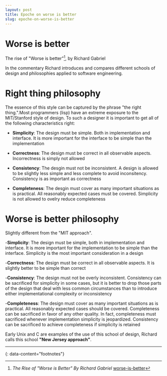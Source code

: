 ```yaml
---
layout: post
title: Epoche on worse is better
slug: epoche-on-worse-is-better
---
```


# Worse is better

The rise of "Worse is better"[^1], by Richard Gabriel

In the commentary Richard introduces and compares different schools of design and philosophies applied to software engineering.

# Right thing philosophy

The essence of this style can be captured by the phrase "the right thing.".Most programmers (lisp) have an extreme exposure to the MIT/Stanford style of design. To such a designer it is important to get all of the following characteristics right:

- **Simplicity**: The design must be simple. Both in implementation and interface. It is more important for the interface to be simple than the implementation

- **Correctness**: The design must be correct in all observable aspects. Incorrectness is simply not allowed

- **Consistency**: The desgin must not be inconsistent. A design is allowed to be slightly less simple and less complete to avoid inconsitency. Consistency is as important as correctness

- **Completeness**: The desgin must cover as many important situations as is practical. All reasonably expected cases must be covered. Simplicity is not allowed to ovelry reduce completeness

# Worse is better philosophy

Slightly different from the "MIT approach".

-**Simplicity**: The design must be simple, both in implementation and interface. It is more important for the implementation to be simple than the interface. Simplicity is the most important consideration in a design

-**Correctness**: The design must be correct in all observable aspects. It is slightly better to be simple than correct 

-**Consistency**: The design must not be overly inconsistent. Consistency can be sacrificed for simplicity in some cases, but it is better to drop those parts of the design that deal with less common circumstances than to introduce either implementational complexity or inconsistency 

-**Completeness**: The design must cover as many important situations as is practical. All reasonably expected cases should be covered. Completeness can be sacrificed in favor of any other quality. In fact, completeness must sacrificed whenever implementation simplicity is jeopardized. Consistency can be sacrificed to achieve completeness if simplicity is retained

Early Unix and C are examples of the use of this school of design, Richard calls this school **"New Jersey approach"**.

---
{: data-content="footnotes"}

[^1]: *The Rise of "Worse is Better" By Richard Gabriel* [worse-is-better](https://www.jwz.org/doc/worse-is-better.html) 